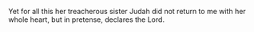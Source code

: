 Yet for all this her treacherous sister Judah did not return to me with her whole heart, but in pretense, declares the Lord.
